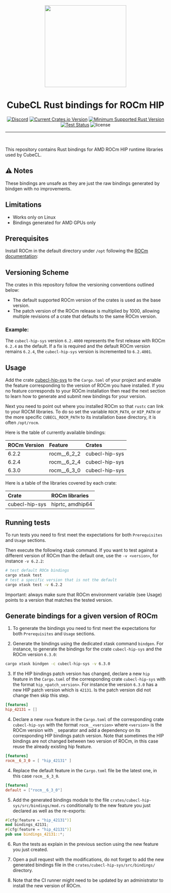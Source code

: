 <div align="center">
<img src="https://raw.githubusercontent.com/tracel-ai/cubecl-hip/main/assets/CubeCL.webp" width="256px"/>

<h1>CubeCL Rust bindings for ROCm HIP</h1>

[![Discord](https://img.shields.io/discord/1038839012602941528.svg?color=7289da&&logo=discord)](https://discord.gg/uPEBbYYDB6)
[![Current Crates.io Version](https://img.shields.io/crates/v/cubecl-hip-sys)](https://crates.io/crates/cubecl-hip-sys)
[![Minimum Supported Rust Version](https://img.shields.io/crates/msrv/cubecl-hip-sys)](https://crates.io/crates/cubecl-hip-sys)
[![Test Status](https://github.com/tracel-ai/cubecl-hip/actions/workflows/ci.yml/badge.svg)](https://github.com/tracel-ai/cubecl-hip/actions/workflows/ci.yml)
![license](https://shields.io/badge/license-MIT%2FApache--2.0-blue)

---

<br/>
</div>

This repository contains Rust bindings for AMD ROCm HIP runtime libraries used by CubeCL.

## ⚠️ Notes
These bindings are unsafe as they are just the raw bindings generated by bindgen with no improvements.

## Limitations

- Works only on Linux
- Bindings generated for AMD GPUs only

## Prerequisites

Install ROCm in the default directory under `/opt` following the [ROCm documentation][1]:

## Versioning Scheme

The crates in this repository follow the versioning conventions outlined below:
- The default supported ROCm version of the crates is used as the base version.
- The patch version of the ROCm release is multiplied by 1000, allowing multiple revisions of a crate that defaults to the same ROCm version.

### Example:

The `cubecl-hip-sys` version `6.2.4000` represents the first release with ROCm `6.2.4` as the default.
If a fix is required and the default ROCm version remains `6.2.4`, the `cubecl-hip-sys` version is incremented to `6.2.4001`.

## Usage

Add the crate [cubecl-hip-sys][2] to the `Cargo.toml` of your project and enable the feature
corresponding to the version of ROCm you have installed.
If you no feature corresponds to your ROCm installation then read the next section to learn
how to generate and submit new bindings for your version.

Next you need to point out where you installed ROCm so that `rustc` can link to your ROCM libraries. To do so set the variable `ROCM_PATH`, or `HIP_PATH` or the more specific `CUBECL_ROCM_PATH` to its
installation base directory, it is often `/opt/rocm`.

Here is the table of currently available bindings:

| ROCm Version | Feature     | Crates         |
|:-------------|:------------|:---------------|
| 6.2.2        | rocm__6_2_2 | cubecl-hip-sys |
| 6.2.4        | rocm__6_2_4 | cubecl-hip-sys |
| 6.3.0        | rocm__6_3_0 | cubecl-hip-sys |

Here is a table of the libraries covered by each crate:

| Crate          | ROCm libraries   |
|:---------------|:-----------------|
| cubecl-hip-sys | hiprtc, amdhip64 |

## Running tests

To run tests you need to first meet the expectations for both `Prerequisites` and `Usage`
sections.

Then execute the following xtask command. If you want to test against a different version of
ROCm than the default one, use the `-v <version>`, for instance `-v 6.2.2`:

```sh
# test default ROCm bindings
cargo xtask test
# test a specific version that is not the default
cargo xtask test -v 6.2.2
```

Important: always make sure that ROCm environment variable (see Usage) points to a version that matches the
tested version.

## Generate bindings for a given version of ROCm

1) To generate the bindings you need to first meet the expectations for both `Prerequisites`
and `Usage` sections.

2) Generate the bindings using the dedicated xtask command `bindgen`. For instance, to generate
the bindings for the crate `cubecl-hip-sys` and the ROCm version `6.3.0`:

```sh
cargo xtask bindgen -c cubecl-hip-sys -v 6.3.0
```

3) If the HIP bindings patch version has changed, declare a new `hip` feature in the `Cargo.toml`
of the corresponding crate `cubecl-hip-sys` with the format `hip_<patch_version>`. For instance
the version `6.3.0` has a new HIP patch version which is `42131`. Is the patch version did not
change then skip this step.

```toml
[features]
hip_42131 = []
```

4) Declare a new `rocm` feature in the `Cargo.toml` of the corresponding crate `cubecl-hip-sys`
with the format `rocm__<version>` where `<version>` is the ROCm version with `_` separator and
add a dependency on its corresponding HIP bindings patch version. Note that sometimes the HIP
bindings are not changed between two version of ROCm, in this case reuse the already existing
hip feature.

```toml
[features]
rocm__6_3_0 = [ "hip_42131" ]
```

4) Replace the default feature in the `Cargo.toml` file be the latest one, in this case `rocm__6_3_0`.

```toml
[features]
default = ["rocm__6_3_0"]
```

5) Add the generated bindings module to the file `crates/cubecl-hip-sys/src/bindings/mod.rs`
conditionally to the new feature you just declared as well as the re-exports:

```rs
#[cfg(feature = "hip_42131")]
mod bindings_42131;
#[cfg(feature = "hip_42131")]
pub use bindings_42131::*;
```

6) Run the tests as explain in the previous section using the new feature you just created.

7) Open a pull request with the modifications, do not forget to add the new generated bindings
file in the `crates/cubecl-hip-sys/src/bindings/` directory.

8) Note that the CI runner might need to be updated by an administrator to install the new version of ROCm.

[1]: https://rocmdocs.amd.com/projects/install-on-linux/en/latest/install/detailed-install.html
[2]: https://crates.io/crates/cubecl-hip-sys
